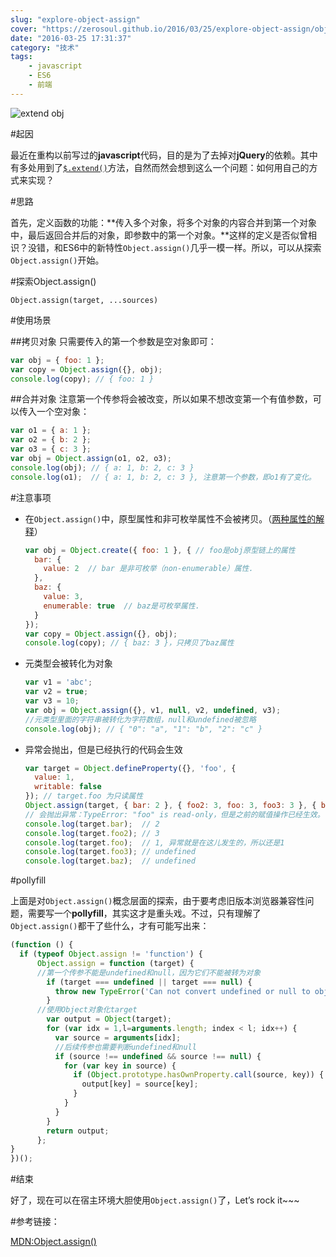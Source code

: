 ```yaml
---
slug: "explore-object-assign"
cover: "https://zerosoul.github.io/2016/03/25/explore-object-assign/obj.jpg"
date: "2016-03-25 17:31:37"
category: "技术"
tags:
    - javascript
    - ES6
    - 前端
---
```

![extend obj](https://zerosoul.github.io/2016/03/25/explore-object-assign/obj.jpg)

#起因

最近在重构以前写过的**javascript**代码，目的是为了去掉对**jQuery**的依赖。其中有多处用到了[`$.extend()`](http://api.jquery.com/jQuery.extend/)方法，自然而然会想到这么一个问题：如何用自己的方式来实现？

#思路

首先，定义函数的功能：**传入多个对象，将多个对象的内容合并到第一个对象中，最后返回合并后的对象，即参数中的第一个对象。**这样的定义是否似曾相识？没错，和ES6中的新特性`Object.assign()`几乎一模一样。所以，可以从探索`Object.assign()`开始。

#探索Object.assign()

`Object.assign(target, ...sources)`

#使用场景

##拷贝对象
只需要传入的第一个参数是空对象即可：  
``` js
var obj = { foo: 1 };
var copy = Object.assign({}, obj);
console.log(copy); // { foo: 1 }
```
##合并对象
注意第一个传参将会被改变，所以如果不想改变第一个有值参数，可以传入一个空对象：  
``` js
var o1 = { a: 1 };
var o2 = { b: 2 };
var o3 = { c: 3 };
var obj = Object.assign(o1, o2, o3);
console.log(obj); // { a: 1, b: 2, c: 3 }
console.log(o1);  // { a: 1, b: 2, c: 3 }, 注意第一个参数，即o1有了变化。
```
#注意事项

-   在`Object.assign()`中，原型属性和非可枚举属性不会被拷贝。（[两种属性的解释](https://developer.mozilla.org/en-US/docs/Web/JavaScript/Enumerability_and_ownership_of_properties)）
    ``` js
    var obj = Object.create({ foo: 1 }, { // foo是obj原型链上的属性
      bar: {
        value: 2  // bar 是非可枚举（non-enumerable）属性.
      },
      baz: {
        value: 3,
        enumerable: true  // baz是可枚举属性.
      }
    });
    var copy = Object.assign({}, obj);
    console.log(copy); // { baz: 3 }，只拷贝了baz属性
    ```
-   元类型会被转化为对象

    ``` js
    var v1 = 'abc';
    var v2 = true;
    var v3 = 10;
    var obj = Object.assign({}, v1, null, v2, undefined, v3); 
    //元类型里面的字符串被转化为字符数组，null和undefined被忽略
    console.log(obj); // { "0": "a", "1": "b", "2": "c" }
    ```
-   异常会抛出，但是已经执行的代码会生效

    ``` js
    var target = Object.defineProperty({}, 'foo', {
      value: 1,
      writable: false
    }); // target.foo 为只读属性
    Object.assign(target, { bar: 2 }, { foo2: 3, foo: 3, foo3: 3 }, { baz: 4 });
    // 会抛出异常：TypeError: "foo" is read-only，但是之前的赋值操作已经生效。
    console.log(target.bar);  // 2
    console.log(target.foo2); // 3
    console.log(target.foo);  // 1, 异常就是在这儿发生的，所以还是1
    console.log(target.foo3); // undefined
    console.log(target.baz);  // undefined
    ```
#pollyfill

上面是对`Object.assign()`概念层面的探索，由于要考虑旧版本浏览器兼容性问题，需要写一个**pollyfill**，其实这才是重头戏。不过，只有理解了`Object.assign()`都干了些什么，才有可能写出来：
``` js
(function () {
  if (typeof Object.assign != 'function') {
      Object.assign = function (target) {
      //第一个传参不能是undefined和null，因为它们不能被转为对象
        if (target === undefined || target === null) {
          throw new TypeError('Can not convert undefined or null to object');
        }
      //使用Object对象化target
        var output = Object(target);
        for (var idx = 1,l=arguments.length; index < l; idx++) {
          var source = arguments[idx];
          //后续传参也需要判断undefined和null
          if (source !== undefined && source !== null) {
            for (var key in source) {
              if (Object.prototype.hasOwnProperty.call(source, key)) {
                output[key] = source[key];
              }
            }
          }
        }
        return output;
      };
}
})();
```
#结束

好了，现在可以在宿主环境大胆使用`Object.assign()`了，Let’s rock it~~~

#参考链接：

[MDN:Object.assign()](https://developer.mozilla.org/en-US/docs/Web/JavaScript/Reference/Global_Objects/Object/assign#Polyfill)